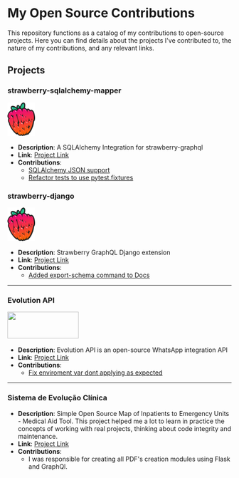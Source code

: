 # My Open Source Contributions


This repository functions as a catalog of my contributions to open-source projects. Here you can find details about the projects I've contributed to, the nature of my contributions, and any relevant links.

## Projects

### strawberry-sqlalchemy-mapper
<img src="https://github.com/strawberry-graphql/strawberry/raw/main/.github/logo.png" width="62" height="75">

- **Description**: A SQLAlchemy Integration for strawberry-graphql
- **Link**: [Project Link](https://github.com/strawberry-graphql/strawberry-sqlalchemy)
- **Contributions**:
  - [SQLAlchemy JSON support](https://github.com/strawberry-graphql/strawberry-sqlalchemy/pull/40)
  - [Refactor tests to use pytest.fixtures](https://github.com/strawberry-graphql/strawberry-sqlalchemy/pull/42)

### strawberry-django
<img src="https://github.com/strawberry-graphql/strawberry/raw/main/.github/logo.png" width="62" height="75">

- **Description**: Strawberry GraphQL Django extension
- **Link**: [Project Link](https://github.com/strawberry-graphql/strawberry-django)
- **Contributions**:
  - [Added export-schema command to Docs](https://github.com/strawberry-graphql/strawberry-django/pull/546)


___
### Evolution API
<img src="https://github.com/EvolutionAPI/evolution-api/blob/633dbb82d31e04ad16e2a15beeec557ba1c93fab/public/images/cover.png" width="160" height="60">

- **Description**: Evolution API is an open-source WhatsApp integration API
- **Link**: [Project Link](https://github.com/EvolutionAPI/evolution-api)
- **Contributions**:
  - [Fix enviroment var dont applying as expected](https://github.com/EvolutionAPI/evolution-api/pull/590)


___
### Sistema de Evolução Clínica

- **Description**: Simple Open Source Map of Inpatients to Emergency Units - Medical Aid Tool. This project helped me a lot to learn in practice the concepts of working with real projects, thinking about code integrity and maintenance.
- **Link**: [Project Link](https://github.com/filiperochalopes/sistema-evolucao-medica)
- **Contributions**:
  - I was responsible for creating all PDF's creation modules using Flask and GraphQl.



